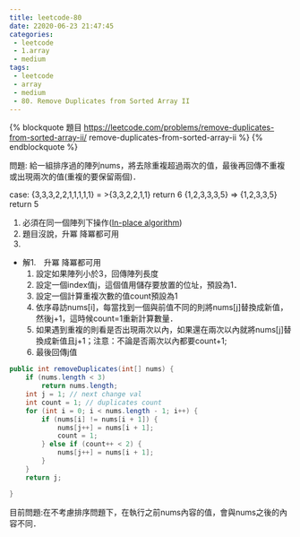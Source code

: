 ```yaml
---
title: leetcode-80
date: 22020-06-23 21:47:45
categories: 
 - leetcode
 - 1.array
 - medium
tags:
 - leetcode
 - array
 - medium
 - 80. Remove Duplicates from Sorted Array II
---
```


{% blockquote 題目 https://leetcode.com/problems/remove-duplicates-from-sorted-array-ii/ remove-duplicates-from-sorted-array-ii %}
{% endblockquote %}


問題:
給一組排序過的陣列nums，將去除重複超過兩次的值，最後再回傳不重複或出現兩次的值(重複的要保留兩個)．

<!-- more --> 

case:
{3,3,3,2,2,1,1,1,1,1} = >{3,3,2,2,1,1} return 6
{1,2,3,3,3,5}  => {1,2,3,3,5} return 5

1. 必須在同一個陣列下操作(<a href="https://en.wikipedia.org/wiki/In-place_algorithm">In-place algorithm</a>)
2. 題目沒說，升冪 降冪都可用
3. 

- 解1.　升冪 降冪都可用
  1. 設定如果陣列小於3，回傳陣列長度
  2. 設定一個index值j，這個值用儲存要放置的位址，預設為1．
  3. 設定一個計算重複次數的值count預設為1
  4. 依序尋訪nums[i]，每當找到一個與前值不同的則將nums[j]替換成新值，然後j+1，這時候count=1重新計算數量．
  5. 如果遇到重複的則看是否出現兩次以內，如果還在兩次以內就將nums[j]替換成新值且j+1；注意：不論是否兩次以內都要count+1;
  6. 最後回傳j值

```java
public int removeDuplicates(int[] nums) {
    if (nums.length < 3)
        return nums.length;
    int j = 1; // next change val
    int count = 1; // duplicates count
    for (int i = 0; i < nums.length - 1; i++) {
        if (nums[i] != nums[i + 1]) {
            nums[j++] = nums[i + 1];
            count = 1;
        } else if (count++ < 2) {
            nums[j++] = nums[i + 1];
        }
    }
    return j;

}
```

目前問題:在不考慮排序問題下，在執行之前nums內容的值，會與nums之後的內容不同．